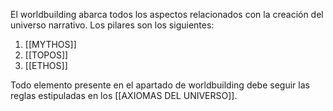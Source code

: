 El worldbuilding abarca todos los aspectos relacionados con la creación del universo narrativo. Los pilares son los siguientes:

1. [[MYTHOS]]
2. [[TOPOS]]
3. [[ETHOS]]

Todo elemento presente en el apartado de worldbuilding debe seguir las reglas estipuladas en los [[AXIOMAS DEL UNIVERSO]].